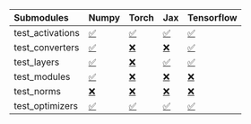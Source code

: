 | Submodules       | Numpy                                                                                                                           | Torch                                                                                                                           | Jax                                                                                                                             | Tensorflow                                                                                                                      |
|:-----------------|:--------------------------------------------------------------------------------------------------------------------------------|:--------------------------------------------------------------------------------------------------------------------------------|:--------------------------------------------------------------------------------------------------------------------------------|:--------------------------------------------------------------------------------------------------------------------------------|
| test_activations | <a href="https://github.com/unifyai/ivy/runs/7912420375?check_suite_focus=true" rel="noopener noreferrer" target="_blank">✅</a> | <a href="https://github.com/unifyai/ivy/runs/7912420740?check_suite_focus=true" rel="noopener noreferrer" target="_blank">✅</a> | <a href="https://github.com/unifyai/ivy/runs/7912421103?check_suite_focus=true" rel="noopener noreferrer" target="_blank">✅</a> | <a href="https://github.com/unifyai/ivy/runs/7912421472?check_suite_focus=true" rel="noopener noreferrer" target="_blank">✅</a> |
| test_converters  | <a href="https://github.com/unifyai/ivy/runs/7912420446?check_suite_focus=true" rel="noopener noreferrer" target="_blank">✅</a> | <a href="https://github.com/unifyai/ivy/runs/7912420803?check_suite_focus=true" rel="noopener noreferrer" target="_blank">❌</a> | <a href="https://github.com/unifyai/ivy/runs/7912421172?check_suite_focus=true" rel="noopener noreferrer" target="_blank">❌</a> | <a href="https://github.com/unifyai/ivy/runs/7912421541?check_suite_focus=true" rel="noopener noreferrer" target="_blank">✅</a> |
| test_layers      | <a href="https://github.com/unifyai/ivy/runs/7912420502?check_suite_focus=true" rel="noopener noreferrer" target="_blank">✅</a> | <a href="https://github.com/unifyai/ivy/runs/7912420875?check_suite_focus=true" rel="noopener noreferrer" target="_blank">❌</a> | <a href="https://github.com/unifyai/ivy/runs/7912421227?check_suite_focus=true" rel="noopener noreferrer" target="_blank">✅</a> | <a href="https://github.com/unifyai/ivy/runs/7912421596?check_suite_focus=true" rel="noopener noreferrer" target="_blank">✅</a> |
| test_modules     | <a href="https://github.com/unifyai/ivy/runs/7912420580?check_suite_focus=true" rel="noopener noreferrer" target="_blank">✅</a> | <a href="https://github.com/unifyai/ivy/runs/7912420923?check_suite_focus=true" rel="noopener noreferrer" target="_blank">❌</a> | <a href="https://github.com/unifyai/ivy/runs/7912421291?check_suite_focus=true" rel="noopener noreferrer" target="_blank">❌</a> | <a href="https://github.com/unifyai/ivy/runs/7912421652?check_suite_focus=true" rel="noopener noreferrer" target="_blank">❌</a> |
| test_norms       | <a href="https://github.com/unifyai/ivy/runs/7912420650?check_suite_focus=true" rel="noopener noreferrer" target="_blank">❌</a> | <a href="https://github.com/unifyai/ivy/runs/7912420981?check_suite_focus=true" rel="noopener noreferrer" target="_blank">❌</a> | <a href="https://github.com/unifyai/ivy/runs/7912421347?check_suite_focus=true" rel="noopener noreferrer" target="_blank">❌</a> | <a href="https://github.com/unifyai/ivy/runs/7912421728?check_suite_focus=true" rel="noopener noreferrer" target="_blank">❌</a> |
| test_optimizers  | <a href="https://github.com/unifyai/ivy/runs/7912420693?check_suite_focus=true" rel="noopener noreferrer" target="_blank">✅</a> | <a href="https://github.com/unifyai/ivy/runs/7912421044?check_suite_focus=true" rel="noopener noreferrer" target="_blank">✅</a> | <a href="https://github.com/unifyai/ivy/runs/7912421408?check_suite_focus=true" rel="noopener noreferrer" target="_blank">✅</a> | <a href="https://github.com/unifyai/ivy/runs/7912421823?check_suite_focus=true" rel="noopener noreferrer" target="_blank">✅</a> |